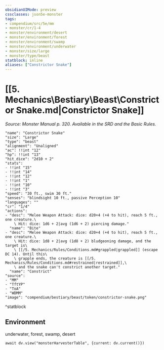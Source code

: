 ```yaml
---
obsidianUIMode: preview
cssclasses: json5e-monster
tags:
- compendium/src/5e/mm
- monster/cr/1-4
- monster/environment/desert
- monster/environment/forest
- monster/environment/swamp
- monster/environment/underwater
- monster/size/large
- monster/type/beast
statblock: inline
aliases: ["Constrictor Snake"]
---
```

# [[5. Mechanics\Bestiary\Beast\Constrictor Snake.md|Constrictor Snake]]
*Source: Monster Manual p. 320. Available in the SRD and the Basic Rules.*  

```statblock
"name": "Constrictor Snake"
"size": "Large"
"type": "beast"
"alignment": "Unaligned"
"ac": !!int "12"
"hp": !!int "13"
"hit_dice": "2d10 + 2"
"stats":
- !!int "15"
- !!int "14"
- !!int "12"
- !!int "1"
- !!int "10"
- !!int "3"
"speed": "30 ft., swim 30 ft."
"senses": "blindsight 10 ft., passive Perception 10"
"languages": ""
"cr": "1/4"
"actions":
- "desc": "Melee Weapon Attack: dice: d20+4 (+4 to hit), reach 5 ft., one creature.\
    \ Hit: dice: 1d6 + 2|avg (1d6 + 2) piercing damage."
  "name": "Bite"
- "desc": "Melee Weapon Attack: dice: d20+4 (+4 to hit), reach 5 ft., one creature.\
    \ Hit: dice: 1d8 + 2|avg (1d8 + 2) bludgeoning damage, and the target is\
    \ [[/5. Mechanics/Rules/Conditions.md#grappled|grappled]] (escape DC 14). Until this\
    \ grapple ends, the creature is [[/5. Mechanics/Rules/Conditions.md#restrained|restrained]],\
    \ and the snake can't constrict another target."
  "name": "Constrict"
"source":
- "MM"
- "TftYP"
- "ToA"
- "WDMM"
"image": "compendium/bestiary/beast/token/constrictor-snake.png"
```
^statblock

## Environment

underwater, forest, swamp, desert

```dataviewjs
await dv.view("monsterHarvesterTable", {current: dv.current()})
```